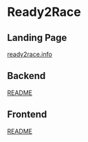 # Ready2Race

## Landing Page

[ready2race.info](https://ready2race.info)

## Backend

[README](backend/README.md)

## Frontend

[README](frontend/README.md)

